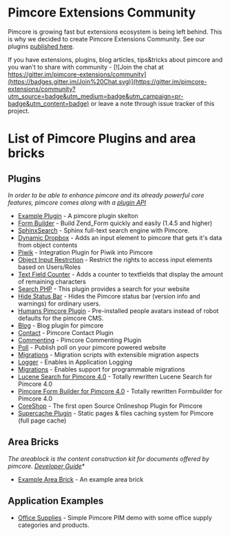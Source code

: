 # Pimcore Extensions Community

Pimcore is growing fast but extensions ecosystem is being left behind. This is why we decided to create Pimcore Extensions Community. See our plugins [published here](https://github.com/pimcore-extensions).

If you have extensions, plugins, blog articles, tips&tricks about pimcore and you wan't to share with community - [![Join the chat at https://gitter.im/pimcore-extensions/community](https://badges.gitter.im/Join%20Chat.svg)](https://gitter.im/pimcore-extensions/community?utm_source=badge&utm_medium=badge&utm_campaign=pr-badge&utm_content=badge) or leave a note through issue tracker of this project.

# List of Pimcore Plugins and area bricks

## Plugins
*In order to be able to enhance pimcore and its already powerful core features, pimcore comes along with a [plugin API](https://www.pimcore.org/wiki/display/PIMCORE3/Plugin+Developer%27s+Guide)*

* [Example Plugin](https://github.com/pimcore/plugin-example) - A pimcore plugin skelton
* [Form Builder](https://github.com/brainsbucket/Zendformbuilder) - Build Zend_Form quickly and easily (1.4.5 and higher)
* [SphinxSearch](https://github.com/ThomasKeil/pimcore-plugin-SphinxSearch) - Sphinx full-text search engine with Pimcore.
* [Dynamic Dropbox](https://github.com/ThomasKeil/pimcore-plugin-DynamicDropdown) - Adds an input element to pimcore that gets it's data from object contents 
* [Piwik](https://github.com/pimcore-extensions/Piwik) - Integration Plugin for Piwik into Pimcore
* [Object Input Restrction](https://github.com/ThomasKeil/pimcore-plugin-ObjectInputRestriction) - Restrict the rights to access input elements based on Users/Roles
* [Text Field Counter](https://github.com/ThomasKeil/pimcore-plugin-TextfieldCounter) - Adds a counter to textfields that display the amount of remaining characters
* [Search PHP](https://github.com/pimcore-extensions/search-php) - This plugin provides a search for your website
* [Hide Status Bar](https://github.com/basilicom/pimcore-plugin-hide-status-bar) - Hides the Pimcore status bar (version info and warnings) for ordinary users. 
* [Humans Pimcore Plugin](https://github.com/basilicom/pimcore-plugin-humans) - Pre-installed people avatars instead of robot defaults for the pimcore CMS. 
* [Blog](https://github.com/pimcore-extensions/blog) - Blog plugin for pimcore
* [Contact](https://github.com/pimcore-extensions/contact) - Pimcore Contact Plugin
* [Commenting](https://github.com/pimcore-extensions/commenting) - Pimcore Commenting Plugin
* [Poll](https://github.com/pimcore-extensions/poll) - Publish poll on your pimcore powered website
* [Migrations](https://github.com/akramer-zibra/pimcore-migrations) - Migration scripts with extensible migration aspects 
* [Logger](https://github.com/dpfaffenbauer/pimcore-logger) - Enables in Application Logging
* [Migrations](https://github.com/studioemma/pimcore-plugin-migrations) - Enables support for programmable migrations
* [Lucene Search for Pimcore 4.0](https://github.com/dachcom-digital/pimcore-lucene-search) - Totally rewritten Lucene Search for Pimcore 4.0
* [Pimcore Form Builder for Pimcore 4.0](https://github.com/dachcom-digital/pimcore-formbuilder) - Totally rewritten Formbuilder for Pimcore 4.0
* [CoreShop](https://github.com/coreshop/coreshop) - The first open Source Onlineshop Plugin for Pimcore
* [Supercache Plugin](https://github.com/luklewluk/SupercachePlugin) - Static pages & files caching system for Pimcore (full page cache)


## Area Bricks
*The areablock is the content construction kit for documents offered by pimcore. [Developer Guide](https://www.pimcore.org/wiki/display/PIMCORE3/Create+your+own+bricks)**

* [Example Area Brick](https://github.com/pimcore/areabrick-example) - An example area brick

## Application Examples
* [Office Supplies](https://github.com/pimcore-usa/office-supplies-demo-pimcore) - Simple Pimcore PIM demo with some office supply categories and products. 
